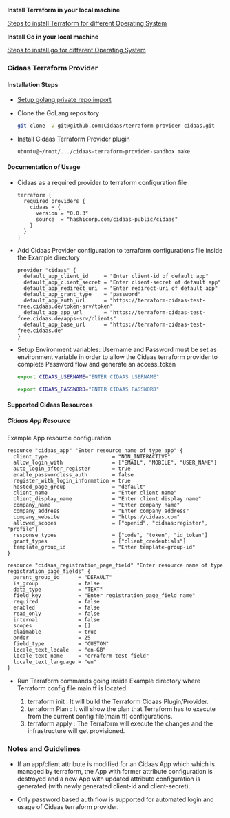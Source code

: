 **Install Terraform in your local machine**

[Steps to install Terraform for different Operating System](https://learn.hashicorp.com/tutorials/terraform/install-cli)



**Install Go in your local machine**

[Steps to install go for different Operating System](https://golang.org/doc/install)




### Cidaas Terraform Provider



#### Installation Steps

- [Setup golang private repo import](https://gitlab.widas.de/cidaas-v2/cidaas-documentation/development-guidelines/-/wikis/how-to/How-to-import-private-GO-projects)

- Clone the GoLang repository 

  ```bash
  git clone -v git@github.com:Cidaas/terraform-provider-cidaas.git

- Install Cidaas Terraform Provider plugin

  ```bash
  ubuntu@~/root/.../cidaas-terraform-provider-sandbox make
  ```

#### Documentation of Usage

- Cidaas as a required provider to terraform configuration file

  ```hcl
  terraform {
    required_providers {
      cidaas = {
        version = "0.0.3"
        source  = "hashicorp.com/cidaas-public/cidaas"
      }
    }
  }
  ```

  

- Add Cidaas Provider configuration to terraform configurations file inside the Example directory

  ```hcl
  provider "cidaas" {
    default_app_client_id     = "Enter client-id of default app"
    default_app_client_secret = "Enter client-secret of default app"
    default_app_redirect_uri  = "Enter redirect-uri of default app"
    default_app_grant_type    = "password"
    default_app_auth_url      = "https://terraform-cidaas-test-free.cidaas.de/token-srv/token"
    default_app_app_url       = "https://terraform-cidaas-test-free.cidaas.de/apps-srv/clients"
    default_app_base_url      = "https://terraform-cidaas-test-free.cidaas.de"
  }
  ```



- Setup Environment variables: Username and Password must be set as environment variable in order to allow the Cidaas terraform provider to complete Password flow and generate an access_token 

  ```bash
  export CIDAAS_USERNAME="ENTER CIDAAS USERNAME"
  ```

  ```bash
  export CIDAAS_PASSWORD="ENTER CIDAAS PASSWORD"
  ```



#### Supported Cidaas Resources

##### Cidaas App Resource

Example App resource configuration

```hcl
resource "cidaas_app" "Enter resource name of type app" {
  client_type                     = "NON_INTERACTIVE"
  allow_login_with                = ["EMAIL", "MOBILE", "USER_NAME"]
  auto_login_after_register       = true
  enable_passwordless_auth        = false
  register_with_login_information = true
  hosted_page_group               = "default"
  client_name                     = "Enter client name"
  client_display_name             = "Enter client display name"
  company_name                    = "Enter company name"
  company_address                 = "Enter company address"
  company_website                 = "https://cidaas.com"
  allowed_scopes                  = ["openid", "cidaas:register", "profile"]
  response_types                  = ["code", "token", "id_token"]
  grant_types                     = ["client_credentials"]
  template_group_id               = "Enter template-group-id"
}
```

```hcl
resource "cidaas_registration_page_field" "Enter resource name of type registration_page_fields" {
  parent_group_id      = "DEFAULT"
  is_group             = false
  data_type            = "TEXT"
  field_key            = "Enter registration_page_field name"
  required             = false
  enabled              = false
  read_only            = false
  internal             = false
  scopes               = []
  claimable            = true
  order                = 25
  field_type           = "CUSTOM"
  locale_text_locale   = "en-GB"
  locale_text_name     = "erraform-test-field"
  locale_text_language = "en"
}             
```

- Run Terraform commands going inside Example directory where Terraform config file main.tf is located. 

  1. terraform init : It will build the Terraform Cidaas Plugin/Provider.
  2. terraform Plan : It will show the plan that Terraform has to execute from the current config file(main.tf) configurations.
  3. terraform apply : The Terraform will execute the changes and the infrastructure will get provisioned.

### Notes and Guidelines

- If an app/client attribute is modified for an Cidaas App which which is managed by terraform, the App with former attribute configuration is destroyed and a new App with updated attribute configuration is generated (with newly generated client-id and client-secret).

- Only password based auth flow is supported for automated login and usage of Cidaas terraform provider.
